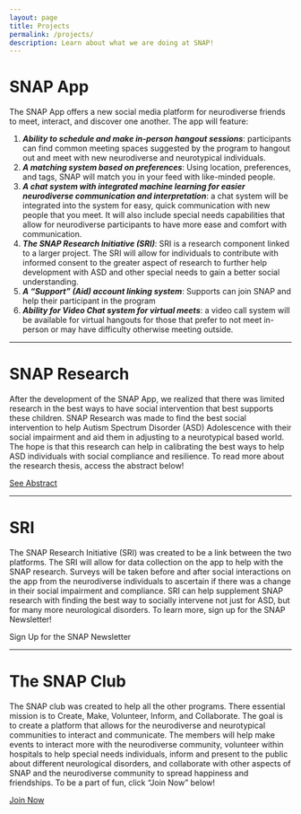 ```yaml
---
layout: page
title: Projects
permalink: /projects/
description: Learn about what we are doing at SNAP!
---
```

# SNAP App
The SNAP App offers a new social media platform for neurodiverse friends to meet, interact, and discover one another. The app will feature:
1. ***Ability to schedule and make in-person hangout sessions***: participants can find common meeting spaces suggested by the program to hangout out and meet with new neurodiverse and neurotypical individuals.
2.	***A matching system based on preferences***: Using location, preferences, and tags, SNAP will match you in your feed with like-minded people.
3.	***A chat system with integrated machine learning for easier neurodiverse communication and interpretation***: a chat system will be integrated into the system for easy, quick communication with new people that you meet. It will also include special needs capabilities that allow for neurodiverse participants to have more ease and comfort with communication.
4.	***The SNAP Research Initiative (SRI)***: SRI is a research component linked to a larger project. The SRI will allow for individuals to contribute with informed consent to the greater aspect of research to further help development with ASD and other special needs to gain a better social understanding.
5.	***A “Support” (Aid) account linking system***: Supports can join SNAP and help their participant in the program
6.	***Ability for Video Chat system for virtual meets***: a video call system will be available for virtual hangouts for those that prefer to not meet in-person or may have difficulty otherwise meeting outside.

---

# SNAP Research
After the development of the SNAP App, we realized that there was limited research in the best ways to have social intervention that best supports these children. SNAP Research was made to find the best social intervention to help Autism Spectrum Disorder (ASD) Adolescence with their social impairment and aid them in adjusting to a neurotypical based world. The hope is that this research can help in calibrating the best ways to help ASD individuals with social compliance and resilience. To read more about the research thesis, access the abstract below!
<div class="text-center">
    <a class="btn btn-primary" href="{{site.baseurl}}/research-abstract/">See Abstract</a>
</div>

---

# SRI
The SNAP Research Initiative (SRI) was created to be a link between the two platforms. The SRI will allow for data collection on the app to help with the SNAP research. Surveys will be taken before and after social interactions on the app from the neurodiverse individuals to ascertain if there was a change in their social impairment and compliance. SRI can help supplement SNAP research with finding the best way to socially intervene not just for ASD, but for many more neurological disorders. To learn more, sign up for the SNAP Newsletter!
<div class="text-center">
    <a class="btn btn-primary disabled">Sign Up for the SNAP Newsletter</a>
</div>

---

# The SNAP Club
The SNAP club was created to help all the other programs. There essential mission is to Create, Make, Volunteer, Inform, and Collaborate. The goal is to create a platform that allows for the neurodiverse and neurotypical communities to interact and communicate. The members will help make events to interact more with the neurodiverse community, volunteer within hospitals to help special needs individuals, inform and present to the public about different neurological disorders, and collaborate with other aspects of SNAP and the neurodiverse community to spread happiness and friendships. To be a part of fun, click “Join Now” below!
<div class="text-center">
    <a class="btn btn-primary" href="{{site.baseurl}}/join/">Join Now</a>
</div>